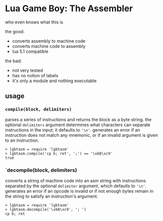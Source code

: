 # Lua Game Boy: The Assembler

who even knows what this is

the good:

- converts assembly to machine code
- converts machine code to assembly
- lua 5.1 compatible

the bad:

- not very tested
- has no notion of labels
- it's only a module and nothing executable


## usage

### `compile(block, delimiters)`

parses a series of instructions and returns the block as a byte string. the
optional `delimiters` argument determines what characters can separate
instructions in the input; it defaults to `'\n'`. generates an error if an
instruction does not match any mnemonic, or if an invalid argument is given
to an instruction.

```
> lgbtasm = require 'lgbtasm'
> lgbtasm.compile('cp b; ret', ';') == '\xb8\xc9'
true
```

### `decompile(block, delimiters)

converts a string of machine code into an asm string with instructions
separated by the optional `delimiter` argument, which defaults to `'\n'`.
generates an error if an opcode is invalid or if not enough bytes remain in
the string to satisfy an instruction's argument.

```
> lgbtasm = require 'lgbtasm'
> lgbtasm.decompile('\xb8\xc9', '; ')
cp b; ret
```
